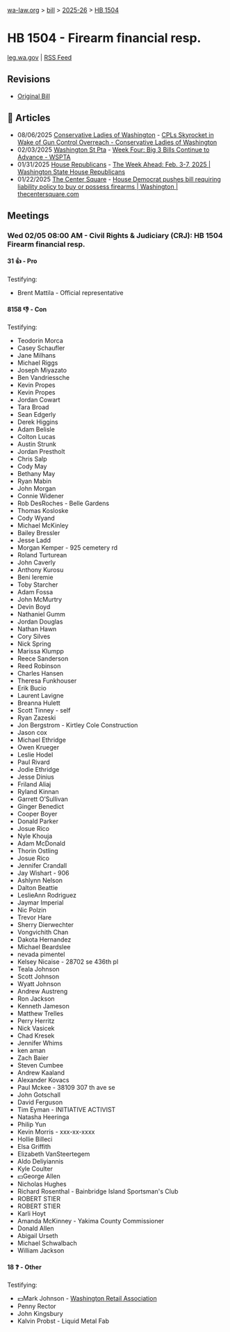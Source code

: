[wa-law.org](/) > [bill](/bill/) > [2025-26](/bill/2025-26/) > [HB 1504](/bill/2025-26/hb/1504/)

# HB 1504 - Firearm financial resp.
[leg.wa.gov](https://app.leg.wa.gov/billsummary?BillNumber=1504&Year=2025&Initiative=false) | [RSS Feed](./rss.xml)

## Revisions
* [Original Bill](1/)

## 📰 Articles
* 08/06/2025 [Conservative Ladies of Washington](/org/conservative_ladies_of_washington/) - [CPLs Skyrocket in Wake of Gun Control Overreach - Conservative Ladies of Washington](https://conservativeladiesofwa.com/cpls-skyrocket-in-wake-of-gun-control-overreach/#:~:text=HB%201504)
* 02/03/2025 [Washington St Pta](/org/washington_st_pta/) - [Week Four: Big 3 Bills Continue to Advance - WSPTA](https://www.wastatepta.org/week-four-big-3-bills-continue-to-advance/#:~:text=HB%201504)
* 01/31/2025 [House Republicans](/org/house_republicans/) - [The Week Ahead: Feb. 3-7, 2025 | Washington State House Republicans](https://houserepublicans.wa.gov/week/the-week-ahead-feb-3-7-2025/#:~:text=HB%201504)
* 01/22/2025 [The Center Square](/org/the_center_square/) - [House Democrat pushes bill requiring liability policy to buy or possess firearms | Washington | thecentersquare.com](https://www.thecentersquare.com/washington/article_5d3707ec-d8f8-11ef-887b-dbfe2e974c57.html#:~:text=House%20Bill%201504)

## Meetings
### Wed 02/05 08:00 AM - Civil Rights & Judiciary (CRJ): HB 1504 Firearm financial resp.
#### 31 👍 - Pro
Testifying:
* Brent Mattila - Official representative

#### 8158 👎 - Con
Testifying:
* Teodorin Morca
* Casey Schaufler
* Jane Milhans
* Michael Riggs
* Joseph Miyazato
* Ben Vandriessche
* Kevin Propes
* Kevin Propes
* Jordan Cowart
* Tara Broad
* Sean Edgerly
* Derek Higgins
* Adam Belisle
* Colton Lucas
* Austin Strunk
* Jordan Prestholt
* Chris Salp
* Cody May
* Bethany May
* Ryan Mabin
* John Morgan
* Connie Widener
* Rob DesRoches - Belle Gardens
* Thomas Kosloske
* Cody Wyand
* Michael McKinley
* Bailey Bressler
* Jesse Ladd
* Morgan Kemper - 925 cemetery rd
* Roland Turturean
* John Caverly
* Anthony Kurosu
* Beni Ieremie
* Toby Starcher
* Adam Fossa
* John McMurtry
* Devin Boyd
* Nathaniel Gumm
* Jordan Douglas
* Nathan Hawn
* Cory Silves
* Nick Spring
* Marissa Klumpp
* Reece Sanderson
* Reed Robinson
* Charles Hansen
* Theresa Funkhouser
* Erik Bucio
* Laurent Lavigne
* Breanna Hulett
* Scott Tinney - self
* Ryan Zazeski
* Jon Bergstrom - Kirtley Cole Construction
* Jason cox
* Michael Ethridge
* Owen Krueger
* Leslie Hodel
* Paul Rivard
* Jodie Ethridge
* Jesse Dinius
* Friland Aliaj
* Ryland Kinnan
* Garrett O’Sullivan
* Ginger Benedict
* Cooper Boyer
* Donald Parker
* Josue Rico
* Nyle Khouja
* Adam McDonald
* Thorin Ostling
* Josue Rico
* Jennifer Crandall
* Jay Wishart - 906
* Ashlynn Nelson
* Dalton Beattie
* LeslieAnn Rodriguez
* Jaymar Imperial
* Nic Polzin
* Trevor Hare
* Sherry Dierwechter
* Vongvichith Chan
* Dakota Hernandez
* Michael Beardslee
* nevada pimentel
* Kelsey Nicaise - 28702 se 436th pl
* Teala Johnson
* Scott Johnson
* Wyatt Johnson
* Andrew Austreng
* Ron Jackson
* Kenneth Jameson
* Matthew Trelles
* Perry Herritz
* Nick Vasicek
* Chad Kresek
* Jennifer Whims
* ken aman
* Zach Baier
* Steven Cumbee
* Andrew Kaaland
* Alexander Kovacs
* Paul Mckee - 38109 307 th ave se
* John Gotschall
* David Ferguson
* Tim Eyman - INITIATIVE ACTIVIST
* Natasha Heeringa
* Philip Yun
* Kevin Morris - xxx-xx-xxxx
* Hollie Billeci
* Elsa Griffith
* Elizabeth VanSteertegem
* Aldo Deliyiannis
* Kyle Coulter
* 💵George Allen
* Nicholas Hughes
* Richard Rosenthal - Bainbridge Island Sportsman's Club
* ROBERT STIER
* ROBERT STIER
* Karli Hoyt
* Amanda McKinney - Yakima County Commissioner
* Donald Allen
* Abigail Urseth
* Michael Schwalbach
* William Jackson

#### 18 ❓ - Other
Testifying:
* 💵Mark Johnson - [Washington Retail Association](/org/washington_retail_association/)
* Penny Rector
* John Kingsbury
* Kalvin Probst - Liquid Metal Fab
